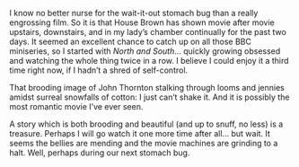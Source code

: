  I know no better nurse for the wait-it-out stomach bug than a really engrossing film. So it is that House Brown has shown movie after movie upstairs, downstairs, and in my lady’s chamber continually for the past two days. It seemed an excellent chance to catch up on all those BBC miniseries, so I started with _North and South_… quickly growing obsessed and watching the whole thing twice in a row. I believe I could enjoy it a third time right now, if I hadn’t a shred of self-control. 

 That brooding image of John Thornton stalking through looms and jennies amidst surreal snowfalls of cotton: I just can’t shake it. And it is possibly the most romantic movie I’ve ever seen. 

 A story which is both brooding and beautiful (and up to snuff, no less) is a treasure. Perhaps I will go watch it one more time after all… but wait. It seems the bellies are mending and the movie machines are grinding to a halt. Well, perhaps during our next stomach bug. 